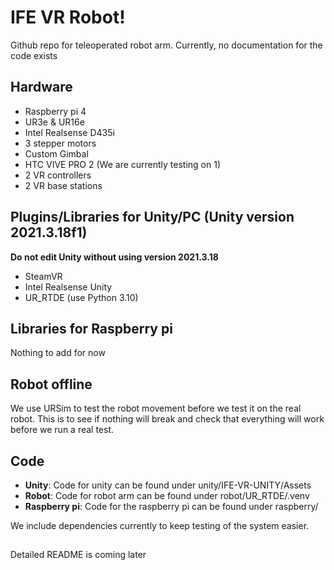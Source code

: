 # IFE VR Robot!
Github repo for teleoperated robot arm. Currently, no documentation for the code exists
## Hardware
- Raspberry pi 4
- UR3e & UR16e
- Intel Realsense D435i
- 3 stepper motors
- Custom Gimbal
- HTC VIVE PRO 2 (We are currently testing on 1)
- 2 VR controllers
- 2 VR base stations
## Plugins/Libraries for Unity/PC (Unity version 2021.3.18f1)
**Do not edit Unity without using version 2021.3.18**
- SteamVR
- Intel Realsense Unity
- UR_RTDE (use Python 3.10)
## Libraries for Raspberry pi
Nothing to add for now
## Robot offline
We use URSim to test the robot movement before we test it on the real robot. This is to see if nothing will break and check that everything will work before we run a real test.
## Code
- **Unity**: Code for unity can be found under unity/IFE-VR-UNITY/Assets
- **Robot**: Code for robot arm can be found under robot/UR_RTDE/.venv
- **Raspberry pi**: Code for the raspberry pi can be found under raspberry/

We include dependencies currently to keep testing of the system easier.
##
Detailed README is coming later
